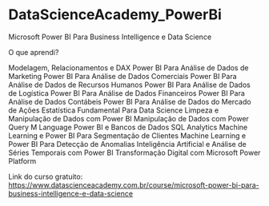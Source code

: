 # DataScienceAcademy_PowerBi
Microsoft Power BI Para Business Intelligence e Data Science

O que aprendi?

Modelagem, Relacionamentos e DAX
Power BI Para Análise de Dados de Marketing
Power BI Para Análise de Dados Comerciais
Power BI Para Análise de Dados de Recursos Humanos
Power BI Para Análise de Dados de Logística
Power BI Para Análise de Dados Financeiros
Power BI Para Análise de Dados Contábeis
Power BI Para Análise de Dados do Mercado de Ações
Estatística Fundamental Para Data Science
Limpeza e Manipulação de Dados com Power BI
Manipulação de Dados com Power Query M Language
Power BI e Bancos de Dados
SQL Analytics
Machine Learning e Power BI Para Segmentação de Clientes
Machine Learning e Power BI Para Detecção de Anomalias
Inteligência Artificial e Análise de Séries Temporais com Power BI
Transformação Digital com Microsoft Power Platform

Link do curso gratuito: https://www.datascienceacademy.com.br/course/microsoft-power-bi-para-business-intelligence-e-data-science
